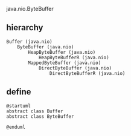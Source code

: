 java.nio.ByteBuffer

## hierarchy
```
Buffer (java.nio)
    ByteBuffer (java.nio)
        HeapByteBuffer (java.nio)
            HeapByteBufferR (java.nio)
        MappedByteBuffer (java.nio)
            DirectByteBuffer (java.nio)
                DirectByteBufferR (java.nio)
```
## define
```plantuml
@startuml
abstract class Buffer
abstract class ByteBuffer

@enduml
```